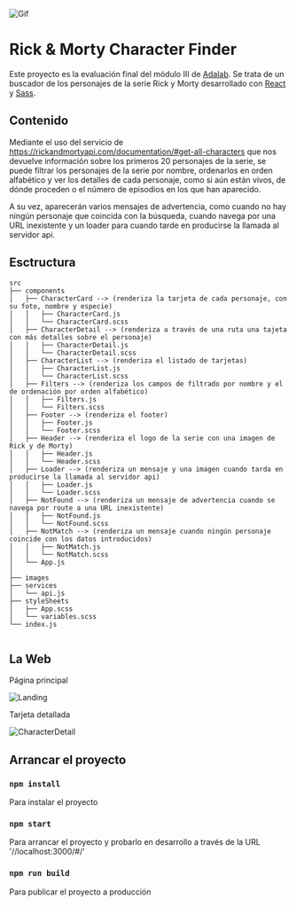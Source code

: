 ![Gif](https://media.giphy.com/media/l378BzHA5FwWFXVSg/giphy.gif)

# Rick & Morty Character Finder

Este proyecto es la evaluación final del módulo III de [Adalab](https://adalab.es/). Se trata de un buscador de los personajes de la serie Rick y Morty desarrollado con [React](https://es.reactjs.org/) y [Sass](https://sass-lang.com/).

## Contenido

Mediante el uso del servicio de https://rickandmortyapi.com/documentation/#get-all-characters que nos devuelve información sobre los primeros 20 personajes de la serie, se puede filtrar los personajes de la serie por nombre, ordenarlos en orden alfabético y ver los detalles de cada personaje, como si aún están vivos, de dónde proceden o el número de episodios en los que han aparecido.

A su vez, aparecerán varios mensajes de advertencia, como cuando no hay ningún personaje que coincida con la búsqueda, cuando navega por una URL inexistente y un loader para cuando tarde en producirse la llamada al servidor api.

## Esctructura

~~~
src
├── components
│   ├── CharacterCard --> (renderiza la tarjeta de cada personaje, con su foto, nombre y especie)
│   │   ├── CharacterCard.js
│   │   └── CharacterCard.scss
│   ├── CharacterDetail --> (renderiza a través de una ruta una tajeta con más detalles sobre el personaje)
│   │   ├── CharacterDetail.js
│   │   └── CharacterDetail.scss
│   ├── CharacterList --> (renderiza el listado de tarjetas)
│   │   ├── CharacterList.js
│   │   └── CharacterList.scss
│   ├── Filters --> (renderiza los campos de filtrado por nombre y el de ordenación por orden alfabético)
│   │   ├── Filters.js
│   │   └── Filters.scss
│   ├── Footer --> (renderiza el footer)
│   │   ├── Footer.js
│   │   └── Footer.scss
│   ├── Header --> (renderiza el logo de la serie con una imagen de Rick y de Morty)
│   │   ├── Header.js
│   │   └── Header.scss
│   ├── Loader --> (renderiza un mensaje y una imagen cuando tarda en producirse la llamada al servidor api)
│   │   ├── Loader.js
│   │   └── Loader.scss
│   ├── NotFound --> (renderiza un mensaje de advertencia cuando se navega por route a una URL inexistente)
│   │   ├── NotFound.js
│   │   └── NotFound.scss
│   ├── NotMatch --> (renderiza un mensaje cuando ningún personaje coincide con los datos introducidos)
│   │   ├── NotMatch.js
│   │   └── NotMatch.scss
│   └── App.js
│
├── images
├── services
│   └── api.js
├── styleSheets
│   ├── App.scss
│   └── variables.scss
└── index.js


~~~

## La Web

Página principal

![Landing](https://imgur.com/Ix0uNM0.png)

Tarjeta detallada

![CharacterDetail](https://imgur.com/7PzrgLz.png)

## Arrancar el proyecto

### `npm install`

Para instalar el proyecto

### `npm start`

Para arrancar el proyecto y probarlo en desarrollo a través de la URL '//localhost:3000/#/'

### `npm run build`

Para publicar el proyecto a producción
